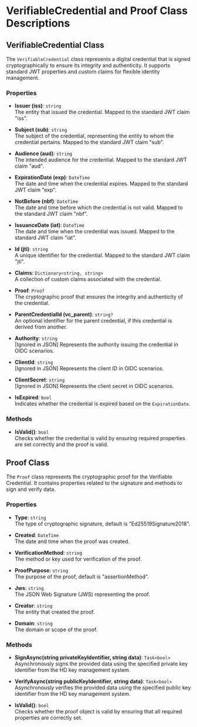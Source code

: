 # VerifiableCredential and Proof Class Descriptions

## VerifiableCredential Class

The `VerifiableCredential` class represents a digital credential that is signed cryptographically to ensure its integrity and authenticity. It supports standard JWT properties and custom claims for flexible identity management.

### Properties

- **Issuer (iss)**: `string`  
  The entity that issued the credential. Mapped to the standard JWT claim "iss".

- **Subject (sub)**: `string`  
  The subject of the credential, representing the entity to whom the credential pertains. Mapped to the standard JWT claim "sub".

- **Audience (aud)**: `string`  
  The intended audience for the credential. Mapped to the standard JWT claim "aud".

- **ExpirationDate (exp)**: `DateTime`  
  The date and time when the credential expires. Mapped to the standard JWT claim "exp".

- **NotBefore (nbf)**: `DateTime`  
  The date and time before which the credential is not valid. Mapped to the standard JWT claim "nbf".

- **IssuanceDate (iat)**: `DateTime`  
  The date and time when the credential was issued. Mapped to the standard JWT claim "iat".

- **Id (jti)**: `string`  
  A unique identifier for the credential. Mapped to the standard JWT claim "jti".

- **Claims**: `Dictionary<string, string>`  
  A collection of custom claims associated with the credential.

- **Proof**: `Proof`  
  The cryptographic proof that ensures the integrity and authenticity of the credential.

- **ParentCredentialId (vc_parent)**: `string?`  
  An optional identifier for the parent credential, if this credential is derived from another.

- **Authority**: `string`  
  [Ignored in JSON] Represents the authority issuing the credential in OIDC scenarios.

- **ClientId**: `string`  
  [Ignored in JSON] Represents the client ID in OIDC scenarios.

- **ClientSecret**: `string`  
  [Ignored in JSON] Represents the client secret in OIDC scenarios.

- **IsExpired**: `bool`  
  Indicates whether the credential is expired based on the `ExpirationDate`.

### Methods

- **IsValid()**: `bool`  
  Checks whether the credential is valid by ensuring required properties are set correctly and the proof is valid.

## Proof Class

The `Proof` class represents the cryptographic proof for the Verifiable Credential. It contains properties related to the signature and methods to sign and verify data.

### Properties

- **Type**: `string`  
  The type of cryptographic signature, default is "Ed25519Signature2018".

- **Created**: `DateTime`  
  The date and time when the proof was created.

- **VerificationMethod**: `string`  
  The method or key used for verification of the proof.

- **ProofPurpose**: `string`  
  The purpose of the proof, default is "assertionMethod".

- **Jws**: `string`  
  The JSON Web Signature (JWS) representing the proof.

- **Creator**: `string`  
  The entity that created the proof.

- **Domain**: `string`  
  The domain or scope of the proof.

### Methods

- **SignAsync(string privateKeyIdentifier, string data)**: `Task<bool>`  
  Asynchronously signs the provided data using the specified private key identifier from the HD key management system.

- **VerifyAsync(string publicKeyIdentifier, string data)**: `Task<bool>`  
  Asynchronously verifies the provided data using the specified public key identifier from the HD key management system.

- **IsValid()**: `bool`  
  Checks whether the proof object is valid by ensuring that all required properties are correctly set.
